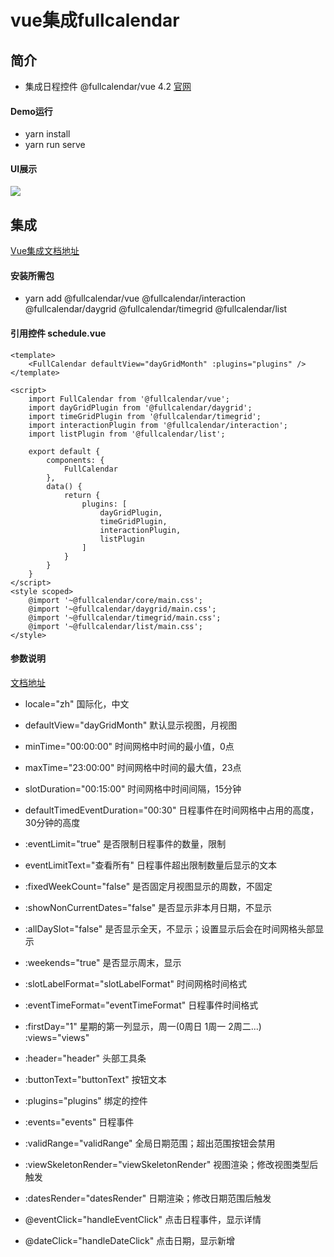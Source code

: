 
# vue集成fullcalendar
## 简介
- 集成日程控件 @fullcalendar/vue 4.2 [官网](https://fullcalendar.io/)

#### Demo运行
- yarn install
- yarn run serve

#### UI展示
![](/doc/img/演示1.gif)

## 集成
[Vue集成文档地址](https://fullcalendar.io/docs/vue)
#### 安装所需包
- yarn add @fullcalendar/vue @fullcalendar/interaction @fullcalendar/daygrid @fullcalendar/timegrid @fullcalendar/list

#### 引用控件 schedule.vue
```
<template>
    <FullCalendar defaultView="dayGridMonth" :plugins="plugins" />
</template>

<script>
    import FullCalendar from '@fullcalendar/vue';
    import dayGridPlugin from '@fullcalendar/daygrid';
    import timeGridPlugin from '@fullcalendar/timegrid';
    import interactionPlugin from '@fullcalendar/interaction';
    import listPlugin from '@fullcalendar/list';

    export default {
        components: {
            FullCalendar
        },
        data() {
            return {
                plugins: [
                    dayGridPlugin,
                    timeGridPlugin,
                    interactionPlugin,
                    listPlugin
                ]
            }
        }
    }
</script>
<style scoped>
    @import '~@fullcalendar/core/main.css';
    @import '~@fullcalendar/daygrid/main.css';
    @import '~@fullcalendar/timegrid/main.css';
    @import '~@fullcalendar/list/main.css';
</style>
```

#### 参数说明
[文档地址](https://fullcalendar.io/docs#toc)
- locale="zh" 国际化，中文

- defaultView="dayGridMonth" 默认显示视图，月视图

- minTime="00:00:00" 时间网格中时间的最小值，0点
- maxTime="23:00:00" 时间网格中时间的最大值，23点
- slotDuration="00:15:00" 时间网格中时间间隔，15分钟
- defaultTimedEventDuration="00:30" 日程事件在时间网格中占用的高度，30分钟的高度

- :eventLimit="true" 是否限制日程事件的数量，限制
- eventLimitText="查看所有" 日程事件超出限制数量后显示的文本

- :fixedWeekCount="false" 是否固定月视图显示的周数，不固定
- :showNonCurrentDates="false" 是否显示非本月日期，不显示

- :allDaySlot="false" 是否显示全天，不显示；设置显示后会在时间网格头部显示

- :weekends="true" 是否显示周末，显示

- :slotLabelFormat="slotLabelFormat" 时间网格时间格式
- :eventTimeFormat="eventTimeFormat" 日程事件时间格式

- :firstDay="1" 星期的第一列显示，周一(0周日 1周一 2周二...)
:views="views"
- :header="header" 头部工具条

- :buttonText="buttonText" 按钮文本

- :plugins="plugins" 绑定的控件
- :events="events" 日程事件
- :validRange="validRange" 全局日期范围；超出范围按钮会禁用
- :viewSkeletonRender="viewSkeletonRender" 视图渲染；修改视图类型后触发
- :datesRender="datesRender" 日期渲染；修改日期范围后触发

- @eventClick="handleEventClick" 点击日程事件，显示详情
- @dateClick="handleDateClick" 点击日期，显示新增


